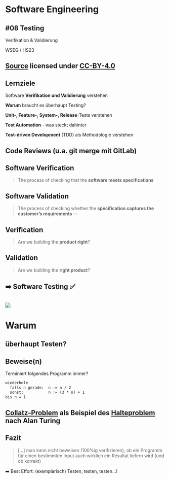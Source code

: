 # Software Engineering

## #08 Testing

Verifikation & Validierung 

WSEG / HS23

[Source](https://github.com/digital-sustainability/module-wseg/tree/main/docs/slides/content/06) licensed under [CC-BY-4.0](https://github.com/digital-sustainability/module-wseg/blob/main/LICENSE)
--
## Lernziele

Software **Verifikation und Validierung** verstehen

**Warum** braucht es überhaupt Testing?

**Unit-, Feature-, System-, Release**-Tests verstehen

**Test Automation** - was steckt dahinter

**Test-driven Development** (TDD) als Methodologie verstehen

Code **Reviews** (u.a. git merge mit GitLab)
---
## Software Verification

> The process of checking that the **software meets specifications**

## Software Validation

> The process of checking whether the **specification captures the customer’s
requirements**
--
## Verification

> Are we building the **product right**?

## Validation

> Are we building the **right product**?

➡️ Software Testing ✅
--
[![](https://miro.medium.com/v2/resize:fit:1400/format:webp/1*oVJ7JhRx9n8mvVxwf06kWA.png)](https://medium.com/@thx2001r/the-project-cartoon-root-cause-5e82e404ec8a)
---
# Warum

überhaupt Testen?
--
## Beweise(n)

Terminiert folgendes Programm immer?
```md [|2,3]
wiederhole
  falls n gerade:  n := n / 2
  sonst:           n := (3 * n) + 1
bis n = 1
```
[Collatz-Problem](https://de.wikipedia.org/wiki/Collatz-Problem) als Beispiel des
[Halteproblem](https://de.wikipedia.org/wiki/Halteproblem#Illustration) nach Alan Turing
--
## Fazit

> [...] man kann nicht beweisen (100%ig verifizieren), ob ein Programm für einen bestimmten Input auch wirklich ein Resultat liefern wird (und ob korrekt)

➡️ Best Effort: (exemplarisch) Testen, testen, testen...!